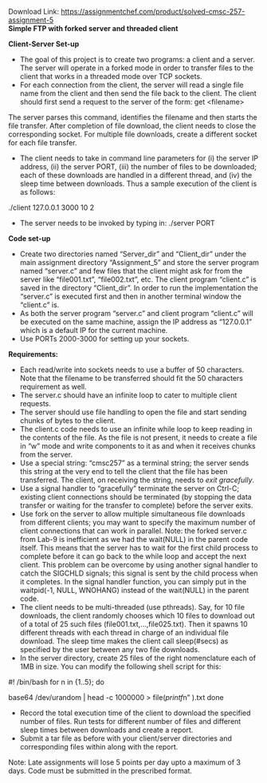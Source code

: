 Download Link: https://assignmentchef.com/product/solved-cmsc-257-assignment-5
<br>
<strong> Simple FTP with forked server and threaded client </strong>







<strong> </strong>

<strong>Client-Server Set-up </strong>

<ul>

 <li>The goal of this project is to create two programs: a client and a server. The server will operate in a forked mode in order to transfer files to the client that works in a threaded mode over TCP sockets.</li>

 <li>For each connection from the client, the server will read a single file name from the client and then send the file back to the client. The client should first send a request to the server of the form: get &lt;filename&gt;</li>

</ul>

The server parses this command, identifies the filename and then starts the file transfer. After completion of file download, the client needs to close the corresponding socket. For multiple file downloads, create a different socket for each file transfer.

<ul>

 <li>The client needs to take in command line parameters for (i) the server IP address, (ii) the server PORT, (iii) the number of files to be downloaded; each of these downloads are handled in a different thread, and (iv) the sleep time between downloads. Thus a sample execution of the client is as follows:</li>

</ul>

./client 127.0.0.1 3000 10 2

<ul>

 <li>The server needs to be invoked by typing in: ./server PORT</li>

</ul>




<strong>Code set-up </strong>

<ul>

 <li>Create two directories named “Server_dir” and “Client_dir” under the main assignment directory “Assignment_5” and store the server program named “server.c” and few files that the client might ask for from the server like “file001.txt”, “file002.txt”, etc. The client program “client.c” is saved in the directory “Client_dir”. In order to run the implementation the “server.c” is executed first and then in another terminal window the “client.c” is.</li>

 <li>As both the server program “server.c” and client program “client.c” will be executed on the same machine, assign the IP address as “127.0.0.1” which is a default IP for the current machine.</li>

 <li>Use PORTs 2000-3000 for setting up your sockets.</li>

</ul>




<strong>Requirements: </strong>

<ul>

 <li>Each read/write into sockets needs to use a buffer of 50 characters. Note that the filename to be transferred should fit the 50 characters requirement as well.</li>

 <li>The server.c should have an infinite loop to cater to multiple client requests.</li>

 <li>The server should use file handling to open the file and start sending chunks of bytes to the client.</li>

 <li>The client.c code needs to use an infinite while loop to keep reading in the contents of the file. As the file is not present, it needs to create a file in “w” mode and write components to it as and when it receives chunks from the server.</li>

 <li>Use a special string: “cmsc257” as a terminal string; the server sends this string at the very end to tell the client that the file has been transferred. The client, on receiving the string, needs to <em>exit gracefully</em>.</li>

 <li>Use a signal handler to “gracefully” terminate the server on Ctrl-C; existing client connections should be terminated (by stopping the data transfer or waiting for the transfer to complete) before the server exits.</li>

 <li>Use fork on the server to allow multiple simultaneous file downloads from different clients; you may want to specify the maximum number of client connections that can work in parallel. Note: the forked server.c from Lab-9 is inefficient as we had the wait(NULL) in the parent code itself. This means that the server has to wait for the first child process to complete before it can go back to the while loop and accept the next client. This problem can be overcome by using another signal handler to catch the SIGCHLD signals; this signal is sent by the child process when it completes. In the signal handler function, you can simply put in the waitpid(-1, NULL, WNOHANG) instead of the wait(NULL) in the parent code.</li>

 <li>The client needs to be multi-threaded (use pthreads). Say, for 10 file downloads, the client randomly chooses which 10 files to download out of a total of 25 such files (file001.txt,…,file025.txt). Then it spawns 10 different threads with each thread in charge of an individual file download. The sleep time makes the client call sleep(#secs) as specified by the user between any two file downloads.</li>

 <li>In the server directory, create 25 files of the right nomenclature each of 1MB in size. You can modify the following shell script for this:</li>

</ul>

#! /bin/bash for n in {1..5}; do

base64 /dev/urandom | head -c 1000000 &gt; file$( printf %03d “$n” ).txt     done




<ul>

 <li>Record the total execution time of the client to download the specified number of files. Run tests for different number of files and different sleep times between downloads and create a report.</li>

 <li>Submit a tar file as before with your client/server directories and corresponding files within along with the report.</li>

</ul>













Note: Late assignments will lose 5 points per day upto a maximum of 3 days. Code must be submitted in the prescribed format.








